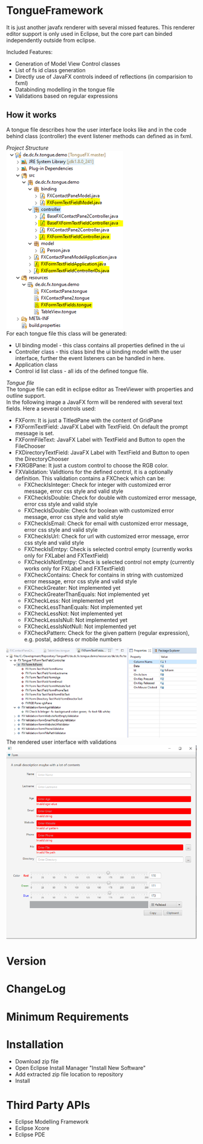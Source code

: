 # TongueFramework
It is just another javafx renderer with several missed features. This renderer editor support is only used in Eclipse, but the core part can binded independently outside from eclipse.

Included Features:
* Generation of Model View Control classes
* List of fs id class generation
* Directly use of JavaFX controls indeed of reflections (in comparision to fxml)
* Databinding modelling in the tongue file
* Validations based on regular expressions

## How it works
A tongue file describes how the user interface looks like and in the code behind class (controller) the event listener methods can defined as in fxml. 

*Project Structure*  
![Project Structure](https://github.com/chqu1012/TongueFramework/blob/master/de.dc.fx.tongue.build/images/0001_project_structure.PNG)  
For each tongue file this class will be generated:  
* UI binding model - this class contains all properties defined in the ui
* Controller class - this class bind the ui binding model with the user interface, further the event listeners can be handled in here.
* Application class
* Control id list class - all ids of the defined tongue file.

*Tongue file*  
The tongue file can edit in eclipse editor as TreeViewer with properties and outline support.  
In the following image a JavaFX form will be rendered with several text fields. Here a several controls used:  
* FXForm: It is just a TitledPane with the content of GridPane
* FXFormTextField: JavaFX Label with TextField. On default the prompt message is set.
* FXFormFileText: JavaFX Label with TextField and Button to open the FileChooser
* FXDirectoryTextField: JavaFX Label with TextField and Button to open the DirectoryChooser
* FXRGBPane: It just a custom control to choose the RGB color.
* FXValidation: Validtions for the defined control, it is a optionally definition. This validation contains a FXCheck which can be:
  * FXCheckIsInteger: Check for integer with customized error message, error css style and valid style
  * FXCheckIsDouble: Check for double with customized error message, error css style and valid style
  * FXCheckIsDouble: Check for boolean with customized error message, error css style and valid style
  * FXCheckIsEmail: Check for email with customized error message, error css style and valid style
  * FXCheckIsUrl: Check for url with customized error message, error css style and valid style
  * FXCheckIsEmtpy: Check is selected control empty (currently works only for FXLabel and FXTextField)
  * FXCheckIsNotEmtpy: Check is selected control not empty (currently works only for FXLabel and FXTextField)
  * FXCheckContains: Check for contains in string with customized error message, error css style and valid style
  * FXCheckGreater: Not implemented yet
  * FXCheckGreaterThanEquals: Not implemented yet
  * FXCheckLess: Not implemented yet
  * FXCheckLessThanEquals: Not implemented yet
  * FXCheckLessNot: Not implemented yet
  * FXCheckLessIsNull: Not implemented yet
  * FXCheckLessIsNotNull: Not implemented yet
  * FXCheckPattern: Check for the given pattern (regular expression), e.g. postal, address or mobile numbers

![Tongue File](https://github.com/chqu1012/TongueFramework/blob/master/de.dc.fx.tongue.build/images/0002_tongue_file.PNG)  
The rendered user interface with validations
![Tongue User Interface](https://github.com/chqu1012/TongueFramework/blob/master/de.dc.fx.tongue.build/images/0003_tongue_ui.PNG) 

# Version

# ChangeLog

# Minimum Requirements

# Installation
* Download zip file
* Open Eclipse Install Manager "Install New Software"
* Add extracted zip file location to repository
* Install

# Third Party APIs
* Eclipse Modelling Framework
* Eclipse Xcore
* Eclipse PDE
